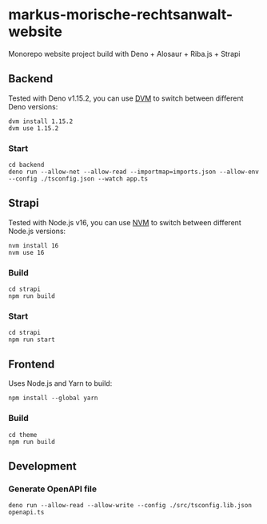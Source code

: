 # markus-morische-rechtsanwalt-website

Monorepo website project build with Deno + Alosaur + Riba.js + Strapi

## Backend

Tested with Deno v1.15.2, you can use [DVM](https://opensourcelibs.com/lib/dvm) to switch between different Deno versions:

```
dvm install 1.15.2
dvm use 1.15.2
```

### Start

```
cd backend
deno run --allow-net --allow-read --importmap=imports.json --allow-env --config ./tsconfig.json --watch app.ts
```
## Strapi

Tested with Node.js v16, you can use [NVM](https://github.com/nvm-sh/nvm) to switch between different Node.js versions:

```
nvm install 16
nvm use 16
```

### Build

```
cd strapi
npm run build
```
### Start

```
cd strapi
npm run start
```

## Frontend

Uses Node.js and Yarn to build:

```
npm install --global yarn
```

### Build

```
cd theme
npm run build
```
## Development

### Generate OpenAPI file

```
deno run --allow-read --allow-write --config ./src/tsconfig.lib.json openapi.ts
```
